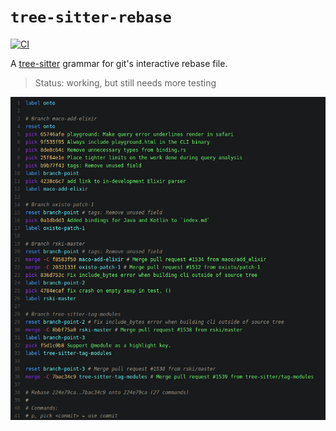 # `tree-sitter-rebase`

[![CI](https://github.com/the-mikedavis/tree-sitter-rebase/actions/workflows/ci.yml/badge.svg)](https://github.com/the-mikedavis/tree-sitter-rebase/actions/workflows/ci.yml)

A [tree-sitter](https://tree-sitter.github.io/tree-sitter/) grammar for git's interactive rebase file.

> Status: working, but still needs more testing

<img src="assets/highlight-rebase-merges.png" width="600"/>

